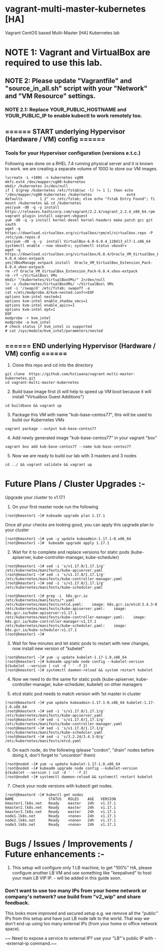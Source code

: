 # vagrant-multi-master-kubernetes [HA]
Vagrant CentOS based Multi-Master [HA] Kubernetes lab

# NOTE 1: Vagrant and VirtualBox are required to use this lab.
## NOTE 2: Please update "Vagrantfile" and "source_in_all.sh" script with your "Network" and "VM Resource" settings.
### NOTE 2.1: Replace YOUR_PUBLIC_HOSTNAME and YOUR_PUBLIC_IP to enable kubectl to work remotely too.



## ====== START underlying Hypervisor (Hardware / VM) config ======
### Tools for your Hypervisor configuration (versions e.t.c.)

Following was done on a RHEL 7.4 running physical server and it is known to work.
we are creating a separate volume of 100G to store our VM images.

```
lvcreate -L +100G -n kubernetes vg00
mkfs.ext4 /dev/mapper/vg00-kubernetes
mkdir /kubernetes 2>/dev/null
if [ $(grep /kubernetes /etc/fstab|wc -l) != 1 ]; then echo "/dev/mapper/vg00-kubernetes /kubernetes                ext4    defaults        1 2" >> /etc/fstab; else echo "fstab Entry Found"; fi
mount /kubernetes && cd /kubernetes
yes|yum -d0 -q -y install https://releases.hashicorp.com/vagrant/2.2.4/vagrant_2.2.4_x86_64.rpm
vagrant plugin install vagrant-vbguest
yum -d0 -q -y install kernel-devel kernel-headers make patch gcc git xauth
wget -q https://download.virtualbox.org/virtualbox/rpm/el/virtualbox.repo -P /etc/yum.repos.d
yes|yum -d0 -q -y  install VirtualBox-6.0-6.0.4_128413_el7-1.x86_64
systemctl enable --now vboxdrv; systemctl status vboxdrv
wget -q https://download.virtualbox.org/virtualbox/6.0.4/Oracle_VM_VirtualBox_Extension_Pack-6.0.4.vbox-extpack
yes|VBoxManage extpack install  Oracle_VM_VirtualBox_Extension_Pack-6.0.4.vbox-extpack
rm -rf Oracle_VM_VirtualBox_Extension_Pack-6.0.4.vbox-extpack
rm -rf ~/VirtualBox\ VMs
mkdir "/kubernetes/VirtualBoxVMs/" 2>/dev/null
ln -s /kubernetes/VirtualBoxVMs/ ~/VirtualBox\ VMs
sed -i '/swap/d' /etc/fstab; swapoff -a
cat >/etc/modprobe.d/kvm-nested.conf<<EOF
options kvm-intel nested=1
options kvm-intel enable_shadow_vmcs=1
options kvm-intel enable_apicv=1
options kvm-intel ept=1
EOF
modprobe -r kvm_intel
modprobe -a kvm_intel
# check status if kvm_intel is supported
# cat /sys/module/kvm_intel/parameters/nested
```

## ====== END underlying Hypervisor (Hardware / VM) config ======



1) Clone this repo and cd into the directory
```
git clone  https://github.com/hstiwana/vagrant-multi-master-kubernetes.git
cd vagrant-multi-master-kubernetes
```

2) Build base image first (it will help to speed up VM boot because it will install "Virtualbox Guest Additions")
```
cd buildbase && vagrant up
```
3) Package this VM with name "kub-base-centos77", this will be used to build our Kubernetes VMs
```	
vagrant package --output kub-base-centos77
```
4) Add newly generated image "kub-base-centos77" in your vagrant "box"
```
vagrant box add kub-base-centos77 --name kub-base-centos77
```
5) Now we are ready to build our lab with 3 masters and 3 nodes
```
cd ../ && vagrant validate && vagrant up
```

# Future Plans / Cluster Upgrades :-
 Upgrade your cluster to v1.17.1
	
 1) On your first master node run the following
```	
[root@kmaster1 ~]# kubeadm upgrade plan 1.17.1
```
   Once all your checks are looking good, you can apply this upgrade plan to your cluster
```		
[root@kmaster1 ~]# yum -y update kubeadmin-1.17.1-0.x86_64 
[root@kmaster1 ~]#  kubeadm upgrade apply 1.17.1 
```
2) Wait for it to complete and replace versions for static pods (kube-apiserver, kube-controller-manager, kube-scheduler)
```	
[root@kmaster1 ~]# sed -i 's/v1.17.0/1.17.1/g' /etc/kubernetes/manifests/kube-apiserver.yaml  
[root@kmaster1 ~]# sed -i 's/v1.17.0/1.17.1/g' /etc/kubernetes/manifests/kube-controller-manager.yaml 
[root@kmaster1 ~]# sed -i 's/v1.17.0/1.17.1/g' /etc/kubernetes/manifests/kube-scheduler.yaml  

[root@kmaster1 ~]# grep -i  k8s.gcr.io /etc/kubernetes/manifests/*.yaml
/etc/kubernetes/manifests/etcd.yaml:    image: k8s.gcr.io/etcd:3.4.3-0
/etc/kubernetes/manifests/kube-apiserver.yaml:    image: k8s.gcr.io/kube-apiserver:v1.17.1
/etc/kubernetes/manifests/kube-controller-manager.yaml:    image: k8s.gcr.io/kube-controller-manager:v1.17.1
/etc/kubernetes/manifests/kube-scheduler.yaml:    image: k8s.gcr.io/kube-scheduler:v1.17.1
[root@kmaster1 ~]#
```
3) Wait for few minutes and let static pods to restart with new changes, now install new version of "kubelet"
```
[root@kmaster1 ~]# yum -y update kubelet-1.17-1.0.x86_64
[root@kmaster1 ~]# kubeadm upgrade node config --kubelet-version $(kubelet --version | cut -d ' ' -f 2)
[root@kmaster1 ~]# systemctl daemon-reload && system restart kubelet
```
4) Now we need to do the same for static pods (kube-apiserver, kube-controller-manager, kube-scheduler, kubelet) on other managers
	
5) etcd static pod needs to match version with 1st master in cluster
```
[root@kmasterX ~]# yum update kubeadmin-1.17.1-0.x86_64 kubelet-1.17-1.0.x86_64
[root@kmasterX ~]# sed -i 's/v1.17.0/1.17.1/g' /etc/kubernetes/manifests/kube-apiserver.yaml  
[root@kmasterX ~]# sed -i 's/v1.17.0/1.17.1/g' /etc/kubernetes/manifests/kube-controller-manager.yaml 
[root@kmasterX ~]# sed -i 's/v1.17.0/1.17.1/g' /etc/kubernetes/manifests/kube-scheduler.yaml  
[root@kmasterX ~]# sed -i 's/3.2.24/3.4.3-0/g' /etc/kubernetes/manifests/etcd.yaml
```
6) On each node, do the following (please "cordon", "drain" nodes before doing it, don't forget to "uncordon" them)
```		
[root@nodeX ~]# yum -u update kubelet-1.17-1.0.x86_64
[root@nodeX ~]# kubeadm upgrade node config --kubelet-version $(kubelet --version | cut -d ' ' -f 2) 
[root@nodeX ~]# systemctl daemon-reload && systemctl restart kubelet
```   
7) Check your node versions with kubectl get nodes.
```   
[root@kmasterX ~]# kubectl get nodes
NAME                STATUS   ROLES    AGE   VERSION
kmaster1.lk8s.net   Ready    master   24h   v1.17.1
kmaster2.lk8s.net   Ready    master   24h   v1.17.1
kmaster3.lk8s.net   Ready    master   24h   v1.17.1
node1.lk8s.net      Ready    <none>   24h   v1.17.1
node2.lk8s.net      Ready    <none>   24h   v1.17.1
node3.lk8s.net      Ready    <none>   24h   v1.17.1
```

# Bugs / Issues / Improvements / Future enhancements :-
1. This setup will configure only 1 LB machine, to get "100%" HA, please configure another LB VM and use something like "keepalived" to host your main LB VIP IP. - will be added in this guide soon.

### Don't want to use too many IPs from your home network or company's network? use build from "v2_wip" and share feedback.
This looks more improved and secured setup e.g. we remove all the "public" IPs from this setup and have just LB node talk to the world. That way we don't end up using too many external IPs (from your home or office network space).

~~ Need to expose a service to external IP? use your "LB"'s public IP with --external-ip command.~~
